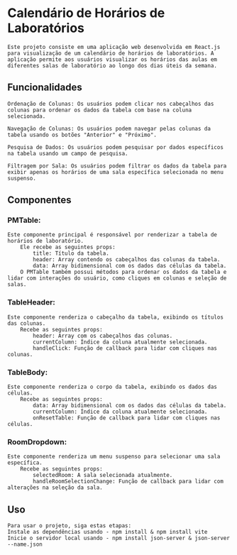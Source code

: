 # Calendário de Horários de Laboratórios
    Este projeto consiste em uma aplicação web desenvolvida em React.js para visualização de um calendário de horários de laboratórios. A aplicação permite aos usuários visualizar os horários das aulas em diferentes salas de laboratório ao longo dos dias úteis da semana.

## Funcionalidades
    Ordenação de Colunas: Os usuários podem clicar nos cabeçalhos das colunas para ordenar os dados da tabela com base na coluna selecionada.
    
    Navegação de Colunas: Os usuários podem navegar pelas colunas da tabela usando os botões "Anterior" e "Próximo".
    
    Pesquisa de Dados: Os usuários podem pesquisar por dados específicos na tabela usando um campo de pesquisa.
    
    Filtragem por Sala: Os usuários podem filtrar os dados da tabela para exibir apenas os horários de uma sala específica selecionada no menu suspenso.

## Componentes
### PMTable:
    Este componente principal é responsável por renderizar a tabela de horários de laboratório.
        Ele recebe as seguintes props:
            title: Título da tabela.
            header: Array contendo os cabeçalhos das colunas da tabela.
            data: Array bidimensional com os dados das células da tabela.
        O PMTable também possui métodos para ordenar os dados da tabela e lidar com interações do usuário, como cliques em colunas e seleção de salas.

### TableHeader:
    Este componente renderiza o cabeçalho da tabela, exibindo os títulos das colunas.
        Recebe as seguintes props:
            header: Array com os cabeçalhos das colunas.
            currentColumn: Índice da coluna atualmente selecionada.
            handleClick: Função de callback para lidar com cliques nas colunas.

### TableBody:
    Este componente renderiza o corpo da tabela, exibindo os dados das células.
        Recebe as seguintes props:
            data: Array bidimensional com os dados das células da tabela.
            currentColumn: Índice da coluna atualmente selecionada.
            onResetTable: Função de callback para lidar com cliques nas células.
### RoomDropdown:
    Este componente renderiza um menu suspenso para selecionar uma sala específica.
        Recebe as seguintes props:
            selectedRoom: A sala selecionada atualmente.
            handleRoomSelectionChange: Função de callback para lidar com alterações na seleção da sala.

## Uso
    Para usar o projeto, siga estas etapas:
    Instale as dependências usando - npm install & npm install vite
    Inicie o servidor local usando - npm install json-server & json-server --name.json